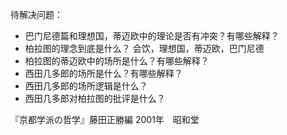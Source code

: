 待解决问题：
- 巴门尼德篇和理想国，蒂迈欧中的理论是否有冲突？有哪些解释？
- 柏拉图的理念到底是什么？
会饮，理想国，蒂迈欧，巴门尼德
- 柏拉图的蒂迈欧中的场所是什么？有哪些解释？
- 西田几多郎的场所是什么？有哪些解释？
- 西田几多郎的场所逻辑是什么？
- 西田几多郎对柏拉图的批评是什么？



『京都学派の哲学』藤田正勝編 2001年　昭和堂